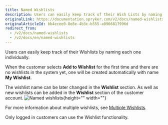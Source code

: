 ```yaml
---
title: Named Wishlists
description: Users can easily keep track of their Wish Lists by naming each one individually.
originalLink: https://documentation.spryker.com/v2/docs/named-wishlists
originalArticleId: bb4ecee0-8e8e-4b3c-b555-a0966817996d
redirect_from:
  - /v2/docs/named-wishlists
  - /v2/docs/en/named-wishlists
---
```


Users can easily keep track of their Wishlists by naming each one individually.

When the customer selects **Add to Wishlist** for the first time and there are no wishlists in the system yet, one will be created automatically with name **My Wishlist**.

The wishlist name can be later changed in the **Wishlist** section. As well as new wishlists can be added in the **Wishlist** section of the customer account.
![Named wishlists](https://spryker.s3.eu-central-1.amazonaws.com/docs/Features/Wishlist/Named+Wishlist/named_wishlist.gif){height="" width=""}

For more information about multiple wishlists, see [Multiple Wishlists](/docs/scos/dev/features/201903.0/wishlist/multiple-wishlists.html).

Only logged in customers can use the Wishlist functionality.
